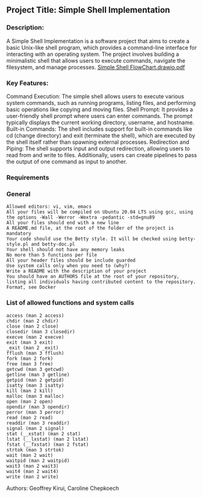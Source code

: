 ## Project Title: Simple Shell Implementation

### Description:

A Simple Shell Implementation is a software project that aims to create a basic Unix-like shell program, which provides a command-line interface for interacting with an operating system. The project involves building a minimalistic shell that allows users to execute commands, navigate the filesystem, and manage processes.
[Simple Shell FlowChart.drawio.pdf](https://github.com/JeffKirui/printf/files/12658042/Simple.Shell.FlowChart.drawio.pdf)

### Key Features:

Command Execution: The simple shell allows users to execute various system commands, such as running programs, listing files, and performing basic operations like copying and moving files.
Shell Prompt: It provides a user-friendly shell prompt where users can enter commands. The prompt typically displays the current working directory, username, and hostname.
Built-in Commands: The shell includes support for built-in commands like cd (change directory) and exit (terminate the shell), which are executed by the shell itself rather than spawning external processes.
Redirection and Piping: The shell supports input and output redirection, allowing users to read from and write to files. Additionally, users can create pipelines to pass the output of one command as input to another.

### Requirements
### General

    Allowed editors: vi, vim, emacs
    All your files will be compiled on Ubuntu 20.04 LTS using gcc, using the options -Wall -Werror -Wextra -pedantic -std=gnu89
    All your files should end with a new line
    A README.md file, at the root of the folder of the project is mandatory
    Your code should use the Betty style. It will be checked using betty-style.pl and betty-doc.pl
    Your shell should not have any memory leaks
    No more than 5 functions per file
    All your header files should be include guarded
    Use system calls only when you need to (why?)
    Write a README with the description of your project
    You should have an AUTHORS file at the root of your repository, listing all individuals having contributed content to the repository. Format, see Docker

### List of allowed functions and system calls

    access (man 2 access)
    chdir (man 2 chdir)
    close (man 2 close)
    closedir (man 3 closedir)
    execve (man 2 execve)
    exit (man 3 exit)
    _exit (man 2 _exit)
    fflush (man 3 fflush)
    fork (man 2 fork)
    free (man 3 free)
    getcwd (man 3 getcwd)
    getline (man 3 getline)
    getpid (man 2 getpid)
    isatty (man 3 isatty)
    kill (man 2 kill)
    malloc (man 3 malloc)
    open (man 2 open)
    opendir (man 3 opendir)
    perror (man 3 perror)
    read (man 2 read)
    readdir (man 3 readdir)
    signal (man 2 signal)
    stat (__xstat) (man 2 stat)
    lstat (__lxstat) (man 2 lstat)
    fstat (__fxstat) (man 2 fstat)
    strtok (man 3 strtok)
    wait (man 2 wait)
    waitpid (man 2 waitpid)
    wait3 (man 2 wait3)
    wait4 (man 2 wait4)
    write (man 2 write)

Authors: Geoffrey Kirui, Caroline Chepkoech
